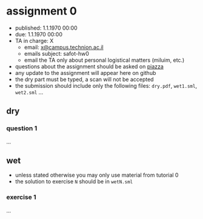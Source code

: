 # assignment 0

* published: 1.1.1970 00:00
* due: 1.1.1970 00:00
* TA in charge: X
  * email: x@campus.technion.ac.il
  * emails subject: safot-hw0
  * email the TA only about personal logistical matters (miluim, etc.)
* questions about the assignment should be asked on [piazza](https://piazza.com/technion.ac.il/winter2022/236319)
* any update to the assignment will appear here on github
* the dry part must be typed, a scan will not be accepted
* the submission should include only the following files: `dry.pdf`, `wet1.sml`, `wet2.sml` ...

## dry

### question 1

...

## wet

* unless stated otherwise you may only use material from tutorial 0
* the solution to exercise `N` should be in `wetN.sml`

### exercise 1

...